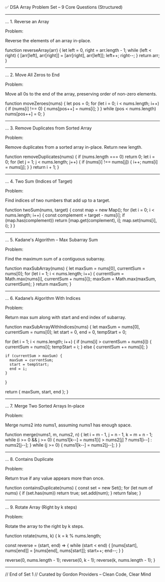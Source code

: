 ✅ DSA Array Problem Set – 9 Core Questions (Structured)


---

... 1. Reverse an Array

Problem:

Reverse the elements of an array in-place.

function reverseArray(arr) {
  let left = 0, right = arr.length - 1;
  while (left < right) {
    [arr[left], arr[right]] = [arr[right], arr[left]];
    left++;
    right--;
  }
  return arr;
}


---

... 2. Move All Zeros to End

Problem:

Move all 0s to the end of the array, preserving order of non-zero elements.

function moveZeroes(nums) {
  let pos = 0;
  for (let i = 0; i < nums.length; i++) {
    if (nums[i] !== 0) {
      nums[pos++] = nums[i];
    }
  }
  while (pos < nums.length) nums[pos++] = 0;
}


---

... 3. Remove Duplicates from Sorted Array

Problem:

Remove duplicates from a sorted array in-place. Return new length.

function removeDuplicates(nums) {
  if (nums.length === 0) return 0;
  let i = 0;
  for (let j = 1; j < nums.length; j++) {
    if (nums[i] !== nums[j]) {
      i++;
      nums[i] = nums[j];
    }
  }
  return i + 1;
}


---

... 4. Two Sum (Indices of Target)

Problem:

Find indices of two numbers that add up to a target.

function twoSum(nums, target) {
  const map = new Map();
  for (let i = 0; i < nums.length; i++) {
    const complement = target - nums[i];
    if (map.has(complement)) return [map.get(complement), i];
    map.set(nums[i], i);
  }
}


---

... 5. Kadane's Algorithm – Max Subarray Sum

Problem:

Find the maximum sum of a contiguous subarray.

function maxSubArray(nums) {
  let maxSum = nums[0], currentSum = nums[0];
  for (let i = 1; i < nums.length; i++) {
    currentSum = Math.max(nums[i], currentSum + nums[i]);
    maxSum = Math.max(maxSum, currentSum);
  }
  return maxSum;
}


---

... 6. Kadane’s Algorithm With Indices

Problem:

Return max sum along with start and end index of subarray.

function maxSubArrayWithIndices(nums) {
  let maxSum = nums[0], currentSum = nums[0];
  let start = 0, end = 0, tempStart = 0;

  for (let i = 1; i < nums.length; i++) {
    if (nums[i] > currentSum + nums[i]) {
      currentSum = nums[i];
      tempStart = i;
    } else {
      currentSum += nums[i];
    }

    if (currentSum > maxSum) {
      maxSum = currentSum;
      start = tempStart;
      end = i;
    }
  }

  return { maxSum, start, end };
}


---

... 7. Merge Two Sorted Arrays In-place

Problem:

Merge nums2 into nums1, assuming nums1 has enough space.

function merge(nums1, m, nums2, n) {
  let i = m - 1, j = n - 1, k = m + n - 1;
  while (i >= 0 && j >= 0) {
    nums1[k--] = nums1[i] > nums2[j] ? nums1[i--] : nums2[j--];
  }
  while (j >= 0) {
    nums1[k--] = nums2[j--];
  }
}


---

... 8. Contains Duplicate

Problem:

Return true if any value appears more than once.

function containsDuplicate(nums) {
  const set = new Set();
  for (let num of nums) {
    if (set.has(num)) return true;
    set.add(num);
  }
  return false;
}


---

... 9. Rotate Array (Right by k steps)

Problem:

Rotate the array to the right by k steps.

function rotate(nums, k) {
  k = k % nums.length;

  const reverse = (start, end) => {
    while (start < end) {
      [nums[start], nums[end]] = [nums[end], nums[start]];
      start++;
      end--;
    }
  }

  reverse(0, nums.length - 1);
  reverse(0, k - 1);
  reverse(k, nums.length - 1);
}


---

// End of Set 1 // Curated by Gordon Providers – Clean Code, Clear Mind


